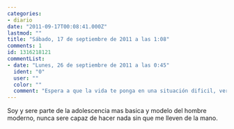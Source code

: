 ```yaml
---
categories:
- diario
date: "2011-09-17T00:08:41.000Z"
lastmod: ""
title: "Sábado, 17 de septiembre de 2011 a las 1:08"
comments: 1
id: 1316218121
commentList:
- date: "Lunes, 26 de septiembre de 2011 a las 0:45"
  ident: "0"
  user: ""
  color: ""
  comment: "Espera a que la vida te ponga en una situación dificil, verás que solo tendrás la opcion de solucionarlo por ti mism@, por supervivencia, y lo harás, no te quedara otra..."
---
```


Soy y sere parte de la adolescencia mas basica y modelo del hombre moderno, nunca sere capaz de hacer nada sin que me lleven de la mano.
